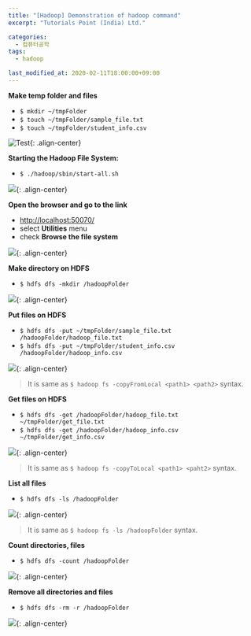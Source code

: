 ```yaml
---
title: "[Hadoop] Demonstration of hadoop command"
excerpt: "Tutorials Point (India) Ltd."

categories:
  - 컴퓨터공학
tags:
  - hadoop

last_modified_at: 2020-02-11T18:00:00+09:00
---
```


**Make temp folder and files**  

  - `$ mkdir ~/tmpFolder`
  - `$ touch ~/tmpFolder/sample_file.txt`
  - `$ touch ~/tmpFolder/student_info.csv`  

![Test](https://eliotjang.github.io/assets/images/hadoop/demo-1.png){: .align-center}  

**Starting the Hadoop File System:**  
  - `$ ./hadoop/sbin/start-all.sh`  

  
![](https://eliotjang.github.io/assets/images/hadoop/demo-2.png){: .align-center}  

**Open the browser and go to the link**  
  - <http://localhost:50070/>  
  - select **Utilities** menu
  - check **Browse the file system**


![](https://eliotjang.github.io/assets/images/hadoop/demo-3.png){: .align-center}  

**Make directory on HDFS**  
  - `$ hdfs dfs -mkdir /hadoopFolder`  


![](https://eliotjang.github.io/assets/images/hadoop/demo-4.png){: .align-center}  

**Put files on HDFS**  
  - `$ hdfs dfs -put ~/tmpFolder/sample_file.txt /hadoopFolder/hadoop_file.txt`
  - `$ hdfs dfs -put ~/tmpFolder/student_info.csv /hadoopFolder/hadoop_info.csv`  


![](https://eliotjang.github.io/assets/images/hadoop/demo-5.png){: .align-center}  

  > It is same as `$ hadoop fs -copyFromLocal <path1> <path2>` syntax.

**Get files on HDFS**
  - `$ hdfs dfs -get /hadoopFolder/hadoop_file.txt ~/tmpFolder/get_file.txt`
  - `$ hdfs dfs -get /hadoopFolder/hadoop_info.csv ~/tmpFolder/get_info.csv`  


![](https://eliotjang.github.io/assets/images/hadoop/demo-6.png){: .align-center}  

  > It is same as `$ hadoop fs -copyToLocal <path1> <paht2>` syntax.

**List all files**
  - `$ hdfs dfs -ls /hadoopFolder`  


![](https://eliotjang.github.io/assets/images/hadoop/demo-7.png){: .align-center}  

  > It is same as `$ hadoop fs -ls /hadoopFolder` syntax.

**Count directories, files**  
  - `$ hdfs dfs -count /hadoopFolder`  


![](https://eliotjang.github.io/assets/images/hadoop/demo-8.png){: .align-center}  

**Remove all directories and files**  
  - `$ hdfs dfs -rm -r /hadoopFolder`  


![](https://eliotjang.github.io/assets/images/hadoop/demo-9.png){: .align-center}  


